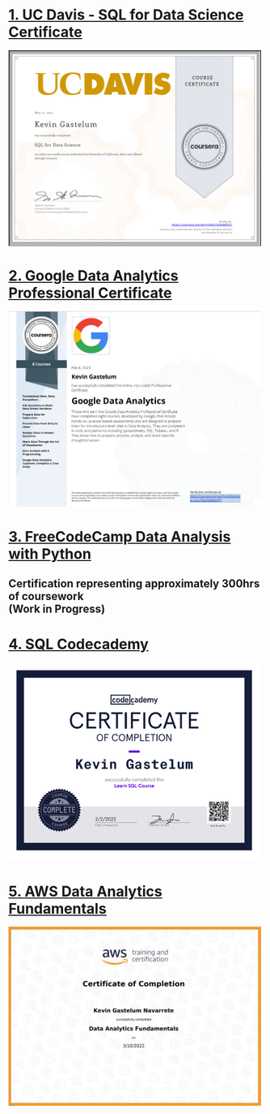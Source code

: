 # [1. UC Davis - SQL for Data Science Certificate](https://www.coursera.org/account/accomplishments/certificate/KAUTN3AW63YZ)
<img src="images/sql_cert.png" width="500">

# [2. Google Data Analytics Professional Certificate](https://www.coursera.org/account/accomplishments/professional-cert/7K6Q5NM8DFPT)
<img src="images/GoogleCert.png" width="500">

# [3. FreeCodeCamp Data Analysis with Python](https://www.freecodecamp.org/learn/data-analysis-with-python/#data-analysis-with-python-course)
## Certification representing approximately 300hrs of coursework <br>(Work in Progress)

# [4. SQL Codecademy](https://www.codecademy.com/profiles/arc1643671602/certificates/042a4e5884e3eb6ea1f2a12be6abb851)
<img src="images/SQL%20Certificate.png" width="500">

# [5. AWS Data Analytics Fundamentals](https://explore.skillbuilder.aws/learn/course/44/data-analytics-fundamentals)
<img src="images/AWS_Cert.png" width="500">
